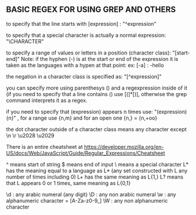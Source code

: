 ## BASIC REGEX FOR USING GREP AND OTHERS

to specify that the line starts with [expression] : "^expression"

to specify that a special character is actually a normal expression: "\CHARACTER"

to specify a range of values or letters in a position (character class): "[start-end]"  Note: if the hyphen (-) is at the start or end of the expression it is taken as the languages with a hypen at that point: ex: [-a] : -hello

the negation in a character class is specified as: "[^expression]"

you can specify more using parenthesys () and a regexpression inside of it (if you need to specify that a line contains () use [(]*[)], otherwise
the grep command interprets it as a regex.

if you need to specify that (expression) appears n times use: "(expression){n}" , for a range use {n,m} and for an open one {n,} = {n,+oo}

the dot character outside of a character class means any character except \n \r \u2028 \u2029

There is an entire cheatsheet at https://developer.mozilla.org/en-US/docs/Web/JavaScript/Guide/Regular_Expressions/Cheatsheet

^ means start of string
$ means end of input
\ means a special character 
L* has the meaning equal to a language as L* (any set constructed with L any number of times including 0)
L+ has the same meaning as L{1,}
L? means that L appears 0 or 1 times, same meaning as L{0,1}

\d : any arabic numeral (any digit)
\D : any non arabic numeral
\w : any alphanumeric character = [A-Za-z0-9_]
\W : any non alphanumeric character 

